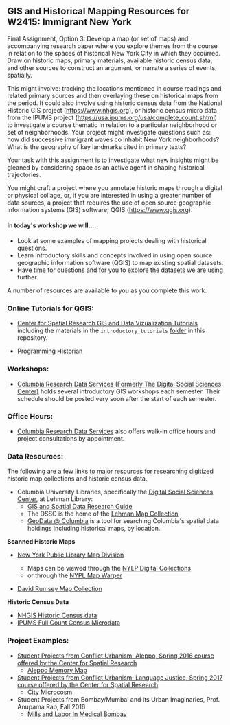 ## GIS and Historical Mapping Resources for W2415: Immigrant New York

Final Assignment, Option 3: Develop a map (or set of maps) and accompanying research paper where you explore themes from the course in relation to the spaces of historical New York City in which they occurred. Draw on historic maps, primary materials, available historic census data, and other sources to construct an argument, or narrate a series of events, spatially.

This might involve: tracking the locations mentioned in course readings and related primary sources and then overlaying these on historical maps from the period. It could also involve using historic census data from the National Historic GIS project (https://www.nhgis.org), or historic census micro data from the IPUMS project (https://usa.ipums.org/usa/complete_count.shtml) to investigate a course thematic in relation to a particular neighborhood or set of neighborhoods. Your project might investigate questions such as: how did successive immigrant waves co inhabit New York neighborhoods? What is the geography of key landmarks cited in primary texts?

Your task with this assignment is to investigate what new insights might be gleaned by considering space as an active agent in shaping historical trajectories.

You might craft a project where you annotate historic maps through a digital or physical collage, or, if you are interested in using a greater number of data sources, a project that requires the use of open source geographic information systems (GIS) software, QGIS (https://www.qgis.org).  

#### In today's workshop we will....
* Look at some examples of mapping projects dealing with historical questions.
* Learn introductory skills and concepts involved in using open source geographic information software (QGIS) to map existing spatial datasets.
* Have time for questions and for you to explore the datasets we are using further.



A number of resources are available to you as you complete this work.


### Online Tutorials for QGIS:
* [Center for Spatial Research GIS and Data Vizualization Tutorials](http://c4sr.columbia.edu/tutorials) including the materials in the `introductory_tutorials` [folder](https://github.com/CenterForSpatialResearch/gis_resources/tree/master/immigrant_new_york_spring18/introductory_tutorials) in this repository.

* [Programming Historian](https://programminghistorian.org/lessons/?topic=mapping)

### Workshops:
* [Columbia Research Data Services (Formerly The Digital Social Sciences Center)](http://library.columbia.edu/services/research-data-services/events.html) holds several introductory GIS workshops each semester. Their schedule should be posted very soon after the start of each semester.
### Office Hours:
* [Columbia Research Data Services](http://library.columbia.edu/locations/dssc.html) also offers walk-in office hours and project consultations by appointment.

### Data Resources:
The following are a few links to major resources for researching digitized historic map collections and historic census data.

* Columbia University Libraries, specifically the [Digital Social Sciences Center,](http://library.columbia.edu/services/research-data-services.html) at Lehman Library:
	* [GIS and Spatial Data Research Guide](http://guides.library.columbia.edu/c.php?g=715646&p=5092264)
	* The DSSC is the home of the [Lehman Map Collection](http://library.columbia.edu/locations/maps/about.html)
	* [GeoData @ Columbia](http://geodata.cul.columbia.edu) is a tool for searching Columbia's spatial data holdings including historical maps, by location.

**Scanned Historic Maps**
* [New York Public Library Map Division](https://www.nypl.org/blog/2014/03/28/open-access-maps)
	* Maps can be viewed through the [NYLP Digital Collections](http://digitalcollections.nypl.org/search/index?filters%5BphysicalLocation_mtxt_s%5D%5B%5D=Map+Division&keywords=&sort=dateDigitized_dt+desc)
	* or through the [NYPL Map Warper](http://maps.nypl.org/warper/)

* [David Rumsey Map Collection](https://www.davidrumsey.com)

**Historic Census Data**
* [NHGIS Historic Census data](https://www.nhgis.org)
* [IPUMS Full Count Census Microdata](https://usa.ipumsorg/usa/complete_count.shtml)


### Project Examples:
* [Student Projects from Conflict Urbanism: Aleppo, Spring 2016 course offered by the Center for Spatial Research](http://c4sr.columbia.edu/conflict-urbanism-aleppo/seminar/)
	* [Aleppo Memory Map](http://c4sr.columbia.edu/conflict-urbanism-aleppo/seminar/Case-Studies/Aleppo-Memory-Map/Aleppo-Memory-Map-Engebretson.html)
* [Student Projects from Conflict Urbanism: Language Justice, Spring 2017 course offered by the Center for Spatial Research](http://c4sr.columbia.edu/urban-language-ecologies/seminar/index.html)
	* [City Microcosm](http://c4sr.columbia.edu/urban-language-ecologies/seminar/Case-Studies/Polish/index.html)
* Student Projects from Bombay/Mumbai and Its Urban Imaginaries, Prof. Anupama Rao, Fall 2016
	* [Mills and Labor In Medical Bombay](https://a.tiles.mapbox.com/v4/jsr2178.1ncg4ha0/page.html?access_token=pk.eyJ1IjoianNyMjE3OCIsImEiOiJjaXU5dHQ1bWgwMGMxMnl2cHRld3hwaGVvIn0.0hYH-_PkZrFbmJJRqeedOw#13/18.9919/72.8163)
